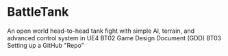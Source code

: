 # BattleTank
An open world head-to-head tank fight with simple Al, terrain, and advanced control system in UE4
BT02 Game Design Document (GDD)
BT03 Setting up a GitHub "Repo"
